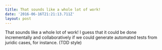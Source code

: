 ```yaml
---
title: That sounds like a whole lot of work!
date: '2016-06-16T21:21:13.711Z'
layout: post
---
```

That sounds like a whole lot of work! I guess that it could be done incrementally and collaboratively if we could generate automated tests from juridic cases, for instance. (TDD style)
